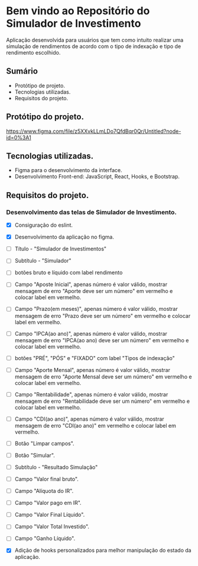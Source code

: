 # Bem vindo ao Repositório do Simulador de Investimento
Aplicação desenvolvida para usuários que tem como intuito realizar uma simulação de rendimentos de acordo com o tipo de indexação e tipo de rendimento escolhido.
## Sumário
* Protótipo de projeto.
* Tecnologias utilizadas.
* Requisitos do projeto.

## Protótipo do projeto.
https://www.figma.com/file/z5XXvkLLmLDo7QfdBqr0Qr/Untitled?node-id=0%3A1

## Tecnologias utilizadas.
- Figma para o desenvolvimento da interface.
- Desenvolvimento Front-end: JavaScript, React, Hooks, e Bootstrap.

## Requisitos do projeto.
### Desenvolvimento das telas de Simulador de Investimento.
- [x] Consiguração do eslint.
- [x] Desenvolvimento da aplicação no figma.
- [ ] Título - "Simulador de Investimentos"
- [ ] Subtítulo - "Simulador"
- [ ] botões bruto e líquido com label rendimento
- [ ] Campo "Aposte Inicial", apenas número é valor válido, mostrar mensagem de erro "Aporte deve ser um número" em vermelho e colocar label em vermelho.
- [ ] Campo "Prazo(em meses)", apenas número é valor válido, mostrar mensagem de erro "Prazo deve ser um número" em vermelho e colocar label em vermelho.
- [ ] Campo "IPCA(ao ano)", apenas número é valor válido, mostrar mensagem de erro "IPCA(ao ano) deve ser um número" em vermelho e colocar label em vermelho.
- [ ] botões "PRÉ", "PÓS" e  "FIXADO" com label "Tipos de indexação"
- [ ] Campo "Aporte Mensal", apenas número é valor válido, mostrar mensagem de erro "Aporte Mensal deve ser um número" em vermelho e colocar label em vermelho.
- [ ] Campo "Rentabilidade", apenas número é valor válido, mostrar mensagem de erro "Rentabilidade deve ser um número" em vermelho e colocar label em vermelho.
- [ ] Campo "CDI(ao ano)", apenas número é valor válido, mostrar mensagem de erro "CDI(ao ano)" em vermelho e colocar label em vermelho.
- [ ] Botão "Limpar campos".
- [ ] Botão "Simular".
- [ ] Subtítulo - "Resultado Simulação"
- [ ] Campo "Valor final bruto".
- [ ] Campo "Alíquota do IR".
- [ ] Campo "Valor pago em IR".
- [ ] Campo "Valor Final Líquido".
- [ ] Campo "Valor Total Investido".
- [ ] Campo "Ganho Líquido".
- [x] Adição de hooks personalizados para melhor manipulação do estado da aplicação.

  

